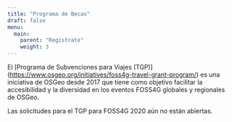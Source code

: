 ```yaml
---
title: "Programa de Becas"
draft: false
menu:
  main:
    parent: "Registrate"
    weight: 3
---
```


El [Programa de Subvenciones para Viajes (TGP)] (https://www.osgeo.org/initiatives/foss4g-travel-grant-program/) es una iniciativa de OSGeo desde 2017 que tiene como objetivo facilitar la accesibilidad y la diversidad en los eventos FOSS4G globales y regionales de OSGeo.

Las solicitudes para el TGP para FOSS4G 2020 aún no están abiertas.
